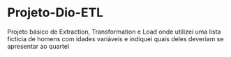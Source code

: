 # Projeto-Dio-ETL
Projeto básico de Extraction, Transformation e Load onde utilizei uma lista fictícia de homens com idades variáveis e indiquei quais deles deveriam se apresentar ao quartel 
